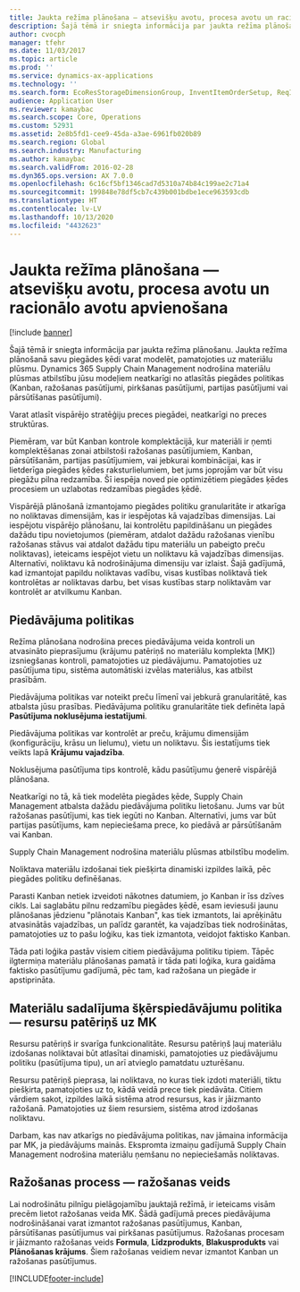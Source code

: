 ```yaml
---
title: Jaukta režīma plānošana — atsevišķu avotu, procesa avotu un racionālo avotu apvienošana
description: Šajā tēmā ir sniegta informācija par jaukta režīma plānošanu.
author: cvocph
manager: tfehr
ms.date: 11/03/2017
ms.topic: article
ms.prod: ''
ms.service: dynamics-ax-applications
ms.technology: ''
ms.search.form: EcoResStorageDimensionGroup, InventItemOrderSetup, ReqItemTable
audience: Application User
ms.reviewer: kamaybac
ms.search.scope: Core, Operations
ms.custom: 52931
ms.assetid: 2e8b5fd1-cee9-45da-a3ae-6961fb020b89
ms.search.region: Global
ms.search.industry: Manufacturing
ms.author: kamaybac
ms.search.validFrom: 2016-02-28
ms.dyn365.ops.version: AX 7.0.0
ms.openlocfilehash: 6c16cf5bf1346cad7d5310a74b84c199ae2c71a4
ms.sourcegitcommit: 199848e78df5cb7c439b001bdbe1ece963593cdb
ms.translationtype: HT
ms.contentlocale: lv-LV
ms.lasthandoff: 10/13/2020
ms.locfileid: "4432623"
---
```

# <a name="mixed-mode-planning---combine-discrete-process-and-lean-sourcing"></a>Jaukta režīma plānošana — atsevišķu avotu, procesa avotu un racionālo avotu apvienošana

[!include [banner](../includes/banner.md)]

Šajā tēmā ir sniegta informācija par jaukta režīma plānošanu. Jaukta režīma plānošanā savu piegādes ķēdi varat modelēt, pamatojoties uz materiālu plūsmu. Dynamics 365 Supply Chain Management nodrošina materiālu plūsmas atbilstību jūsu modeļiem neatkarīgi no atlasītās piegādes politikas (Kanban, ražošanas pasūtījumi, pirkšanas pasūtījumi, partijas pasūtījumi vai pārsūtīšanas pasūtījumi). 

Varat atlasīt vispārējo stratēģiju preces piegādei, neatkarīgi no preces struktūras.  

Piemēram, var būt Kanban kontrole komplektācijā, kur materiāli ir ņemti komplektēšanas zonai atbilstoši ražošanas pasūtījumiem, Kanban, pārsūtīšanām, partijas pasūtījumiem, vai jebkurai kombinācijai, kas ir lietderīga piegādes ķēdes raksturlielumiem, bet jums joprojām var būt visu piegāžu pilna redzamība. Šī iespēja noved pie optimizētiem piegādes ķēdes procesiem un uzlabotas redzamības piegādes ķēdē.  

Vispārējā plānošanā izmantojamo piegādes politiku granularitāte ir atkarīga no noliktavas dimensijām, kas ir iespējotas kā vajadzības dimensijas. Lai iespējotu vispārējo plānošanu, lai kontrolētu papildināšanu un piegādes dažādu tipu novietojumos (piemēram, atdalot dažādu ražošanas vienību ražošanas stāvus vai atdalot dažādu tipu materiālu un pabeigto preču noliktavas), ieteicams iespējot vietu un noliktavu kā vajadzības dimensijas. Alternatīvi, noliktavu kā nodrošinājuma dimensiju var izlaist. Šajā gadījumā, kad izmantojat papildu noliktavas vadību, visas kustības noliktavā tiek kontrolētas ar noliktavas darbu, bet visas kustības starp noliktavām var kontrolēt ar atvilkumu Kanban.

## <a name="supply-policies"></a>Piedāvājuma politikas
Režīma plānošana nodrošina preces piedāvājuma veida kontroli un atvasināto pieprasījumu (krājumu patēriņš no materiālu komplekta \[MK\]) izsniegšanas kontroli, pamatojoties uz piedāvājumu. Pamatojoties uz pasūtījuma tipu, sistēma automātiski izvēlas materiālus, kas atbilst prasībām.  

Piedāvājuma politikas var noteikt preču līmenī vai jebkurā granularitātē, kas atbalsta jūsu prasības. Piedāvājuma politiku granularitāte tiek definēta lapā **Pasūtījuma noklusējuma iestatījumi**.  

Piedāvājuma politikas var kontrolēt ar preču, krājumu dimensijām (konfigurāciju, krāsu un lielumu), vietu un noliktavu. Šis iestatījums tiek veikts lapā **Krājumu vajadzība**.  

Noklusējuma pasūtījuma tips kontrolē, kādu pasūtījumu ģenerē vispārējā plānošana.  

Neatkarīgi no tā, kā tiek modelēta piegādes ķēde, Supply Chain Management atbalsta dažādu piedāvājuma politiku lietošanu. Jums var būt ražošanas pasūtījumi, kas tiek iegūti no Kanban. Alternatīvi, jums var būt partijas pasūtījums, kam nepieciešama prece, ko piedāvā ar pārsūtīšanām vai Kanban.  

Supply Chain Management nodrošina materiālu plūsmas atbilstību modelim.  

Noliktava materiālu izdošanai tiek piešķirta dinamiski izpildes laikā, pēc piegādes politiku definēšanas.  

Parasti Kanban netiek izveidoti nākotnes datumiem, jo Kanban ir īss dzīves cikls. Lai saglabātu pilnu redzamību piegādes ķēdē, esam ieviesuši jaunu plānošanas jēdzienu "plānotais Kanban", kas tiek izmantots, lai aprēķinātu atvasinātās vajadzības, un palīdz garantēt, ka vajadzības tiek nodrošinātas, pamatojoties uz to pašu loģiku, kas tiek izmantota, veidojot faktisko Kanban.  

Tāda pati loģika pastāv visiem citiem piedāvājuma politiku tipiem. Tāpēc ilgtermiņa materiālu plānošanas pamatā ir tāda pati loģika, kura gaidāma faktisko pasūtījumu gadījumā, pēc tam, kad ražošana un piegāde ir apstiprināta.

## <a name="materials-allocation-cross-supply-policy--resource-consumption-on-boms"></a>Materiālu sadalījuma šķērspiedāvājumu politika — resursu patēriņš uz MK
Resursu patēriņš ir svarīga funkcionalitāte. Resursu patēriņš ļauj materiālu izdošanas noliktavai būt atlasītai dinamiski, pamatojoties uz piedāvājumu politiku (pasūtījuma tipu), un arī atvieglo pamatdatu uzturēšanu.  

Resursu patēriņš pieprasa, lai noliktava, no kuras tiek izdoti materiāli, tiktu piešķirta, pamatojoties uz to, kādā veidā prece tiek piedāvāta. Citiem vārdiem sakot, izpildes laikā sistēma atrod resursus, kas ir jāizmanto ražošanā. Pamatojoties uz šiem resursiem, sistēma atrod izdošanas noliktavu.  

Darbam, kas nav atkarīgs no piedāvājuma politikas, nav jāmaina informācija par MK, ja piedāvājums mainās. Ekspromta izmaiņu gadījumā Supply Chain Management nodrošina materiālu ņemšanu no nepieciešamās noliktavas.

## <a name="process-manufacturing--the-production-type"></a>Ražošanas process — ražošanas veids
Lai nodrošinātu pilnīgu pielāgojamību jauktajā režīmā, ir ieteicams visām precēm lietot ražošanas veida MK. Šādā gadījumā preces piedāvājuma nodrošināšanai varat izmantot ražošanas pasūtījumus, Kanban, pārsūtīšanas pasūtījumus vai pirkšanas pasūtījumus. Ražošanas procesam ir jāizmanto ražošanas veids **Formula**, **Līdzprodukts**, **Blakusprodukts** vai **Plānošanas krājums**. Šiem ražošanas veidiem nevar izmantot Kanban un ražošanas pasūtījumus.





[!INCLUDE[footer-include](../../includes/footer-banner.md)]